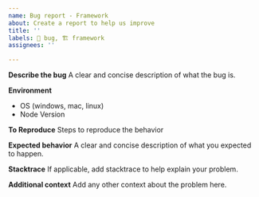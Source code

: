 ```yaml
---
name: Bug report - Framework
about: Create a report to help us improve
title: ''
labels: 🐞 bug, 🏗️ framework
assignees: ''

---
```


**Describe the bug**
A clear and concise description of what the bug is.

**Environment**

- OS (windows, mac, linux)
- Node Version 

**To Reproduce**
Steps to reproduce the behavior

**Expected behavior**
A clear and concise description of what you expected to happen.

**Stacktrace**
If applicable, add stacktrace to help explain your problem.

**Additional context**
Add any other context about the problem here.
